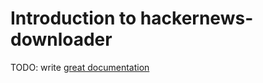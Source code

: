 # Introduction to hackernews-downloader

TODO: write [great documentation](http://jacobian.org/writing/what-to-write/)
